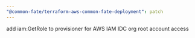 ```yaml
---
"@common-fate/terraform-aws-common-fate-deployment": patch
---
```


add iam:GetRole to provisioner for AWS IAM IDC org root account access
